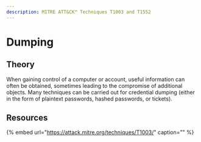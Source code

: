 ```yaml
---
description: MITRE ATT&CK™ Techniques T1003 and T1552
---
```


# Dumping

## Theory

When gaining control of a computer or account, useful information can often be obtained, sometimes leading to the compromise of additional objects. Many techniques can be carried out for credential dumping \(either in the form of plaintext passwords, hashed passwords, or tickets\).

## Resources

{% embed url="https://attack.mitre.org/techniques/T1003/" caption="" %}


